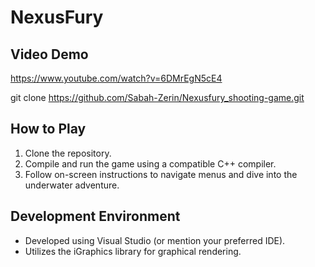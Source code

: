 # NexusFury

## Video Demo
https://www.youtube.com/watch?v=6DMrEgN5cE4

git clone https://github.com/Sabah-Zerin/Nexusfury_shooting-game.git

## How to Play

1. Clone the repository.
2. Compile and run the game using a compatible C++ compiler.
3. Follow on-screen instructions to navigate menus and dive into the underwater adventure.

## Development Environment

- Developed using Visual Studio (or mention your preferred IDE).
- Utilizes the iGraphics library for graphical rendering.
